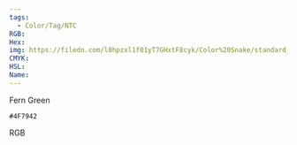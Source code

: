 ```yaml
---
tags:
  - Color/Tag/NTC
RGB:
Hex:
img: https://filedn.com/l0hpzxl1f01yT7GHxtF8cyk/Color%20Snake/standard_csv_to_svg/4F7942.svg
CMYK:
HSL:
Name:
---
```

Fern Green
```palette
#4F7942
```
RGB
